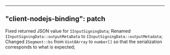 
---
"client-nodejs-binding": patch
---

Fixed returned JSON value for `IInputSigningData`;
Renamed `IInputSigningData::outputMetaData` to `IInputSigningData::outputMetadata`;
Changed `ISegment::bs` from `Uint8Array` to `number[]` so that the serialization corresponds to what is expected;
